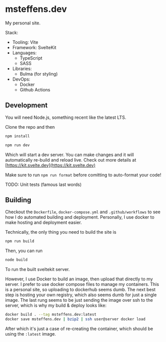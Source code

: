 # msteffens.dev

My personal site.

Stack:

-   Tooling: Vite
-   Framework: SvelteKit
-   Languages:
    -   TypeScript
    -   SASS
-   Libraries:
    -   Bulma (for styling)
-   DevOps:
    -   Docker
    -   Github Actions

## Development

You will need Node.js, something recent like the latest LTS.

Clone the repo and then

```bash
npm install

npm run dev
```

Which will start a dev server. You can make changes and it will automatically re-build and reload live. Check out more details at [https://kit.svelte.dev](https://kit.svelte.dev)

Make sure to run `npm run format` before comitting to auto-format your code!

TODO: Unit tests (famous last words)

## Building

Checkout the `Dockerfile`, `docker-compose.yml` and `.github/workflows` to see how I do automated building and deployment. Personally, I use docker to make hosting and deployment easier.

Technically, the only thing you need to build the site is

```bash
npm run build
```

Then, you can run

```bash
node build
```

To run the built sveltekit server.

However, I use Docker to build an image, then upload that directly to my server.
I prefer to use docker compose files to manage my containers. This is a personal site, so uploading to dockerhub seems dumb. The next best step is hosting your own registry, which also seems dumb for just a single image. The last rung seems to be just sending the image over ssh to the server, which is why my build & deploy looks like:

```bash
docker build . --tag msteffens.dev:latest
docker save msteffens.dev | bzip2 | ssh user@server docker load
```

After which it's just a case of re-creating the container, which should be using the `:latest` image.
